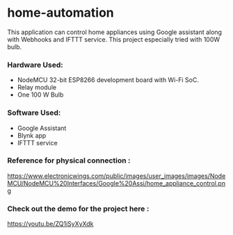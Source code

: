 # home-automation

This application can control home appliances using Google assistant along with Webhooks and IFTTT service. This project especially tried with 100W bulb.

### Hardware Used:
- NodeMCU 32-bit ESP8266 development board with Wi-Fi SoC.
- Relay module
- One 100 W Bulb

### Software Used:
- Google Assistant
- Blynk app
- IFTTT service

### Reference for physical connection : 
https://www.electronicwings.com/public/images/user_images/images/NodeMCU/NodeMCU%20Interfaces/Google%20Assi/home_appliance_control.png

### Check out the demo for the project here : 
https://youtu.be/ZQ1iSyXyXdk
